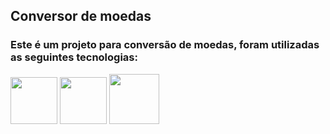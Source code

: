<h2>Conversor de moedas</h2>
<h3>Este é um projeto para conversão de moedas, foram utilizadas as seguintes tecnologias:</h3>
<img width= 75px src="https://img.shields.io/badge/HTML5-E34F26?style=for-the-badge&logo=html5&logoColor=white">
<img width= 75px src="https://img.shields.io/badge/CSS-239120?&style=for-the-badge&logo=css3&logoColor=white">
<img width= 80px src="https://img.shields.io/badge/JavaScript-323330?style=for-the-badge&logo=javascript&logoColor=F7DF1E">
<img width= >

